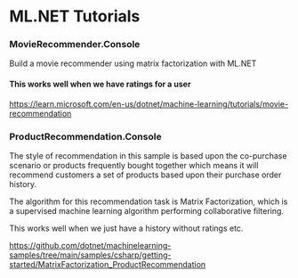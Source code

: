 # ML.NET Tutorials

### MovieRecommender.Console
Build a movie recommender using matrix factorization with ML.NET

#### This works well when we have ratings for a user

https://learn.microsoft.com/en-us/dotnet/machine-learning/tutorials/movie-recommendation


### ProductRecommendation.Console
The style of recommendation in this sample is based upon the co-purchase scenario or products frequently bought together which means it will recommend customers a set of products based upon their purchase order history.

The algorithm for this recommendation task is Matrix Factorization, which is a supervised machine learning algorithm performing collaborative filtering.

This works well when we just have a history without ratings etc.

https://github.com/dotnet/machinelearning-samples/tree/main/samples/csharp/getting-started/MatrixFactorization_ProductRecommendation
